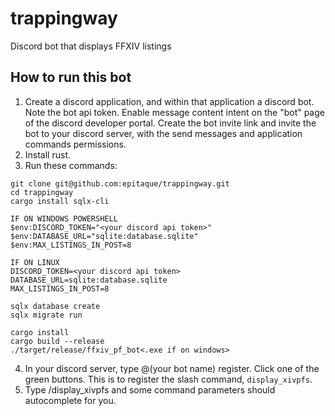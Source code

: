 # trappingway
Discord bot that displays FFXIV listings

## How to run this bot
1. Create a discord application, and within that application a discord bot. Note the bot api token. Enable message content intent on the "bot" page of the discord developer portal. Create the bot invite link and invite the bot to your discord server, with the send messages and application commands permissions.
2. Install rust.
3. Run these commands:
```
git clone git@github.com:epitaque/trappingway.git
cd trappingway
cargo install sqlx-cli

IF ON WINDOWS POWERSHELL
$env:DISCORD_TOKEN="<your discord api token>"
$env:DATABASE_URL="sqlite:database.sqlite"
$env:MAX_LISTINGS_IN_POST=8

IF ON LINUX
DISCORD_TOKEN=<your discord api token>
DATABASE_URL=sqlite:database.sqlite
MAX_LISTINGS_IN_POST=8

sqlx database create
sqlx migrate run

cargo install
cargo build --release
./target/release/ffxiv_pf_bot<.exe if on windows>
```
4. In your discord server, type @(your bot name) register. Click one of the green buttons. This is to register the slash command, `display_xivpfs`.
6. Type /display_xivpfs and some command parameters should autocomplete for you.
